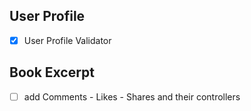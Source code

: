 ## User Profile

- [X] User Profile Validator

## Book Excerpt

- [ ] add Comments - Likes - Shares and their controllers
 

